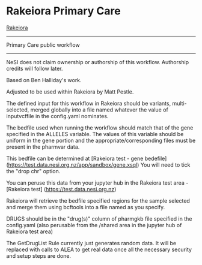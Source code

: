 # Rakeiora Primary Care

[Rakeiora](http://rakeiora.ac.nz)

---
Primary Care public workflow

---

NeSI does not claim ownership or authorship of this workflow.
Authorship credits will follow later.

Based on Ben Halliday's work.

Adjusted to be used within Rakeiora by Matt Pestle.

The defined input for this workflow in Rakeiora should be variants,
multi-selected, merged globally into a file named whatever the value
of inputvcffile in the config.yaml nominates.

The bedfile used when running the workflow should match that
of the gene specified in the ALLELES variable. The values of this
variable should be uniform in the gene portion and the
appropriate/corresponding files must be present in the pharmvar data.

This bedfile can be determined at
[Rakeiora test - gene bedefile] (https://test.data.nesi.org.nz/app/sandbox/gene.xsql)
You will need to tick the "drop chr" option.

You can peruse this data from your jupyter hub in the Rakeiora
test area -
[Rakeiora test] (https://test.data.nesi.org.nz)

Rakeiora will retrieve the bedfile specified regions for the
sample selected and merge them using bcftools into a file
named as you specify.

DRUGS should be in the "drug(s)" column of pharmgkb file
specified in the config.yaml
(also perusable from the /shared area in the jupyter hub
of Rakeiora test area)

The GetDrugList Rule currently just generates random data.
It will be replaced with calls to ALEA to get real data
once all the necessary security and setup steps are done.
